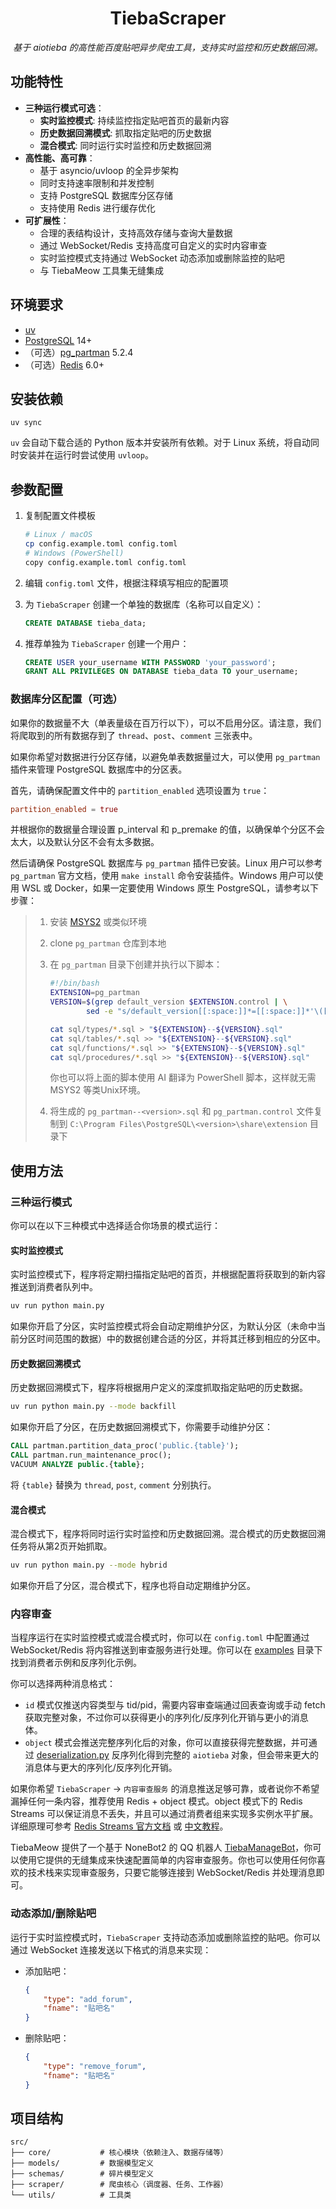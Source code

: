 <div align="center">

# TiebaScraper

_基于 aiotieba 的高性能百度贴吧异步爬虫工具，支持实时监控和历史数据回溯。_

</div>

## 功能特性

- **三种运行模式可选**：
  - **实时监控模式**: 持续监控指定贴吧首页的最新内容
  - **历史数据回溯模式**: 抓取指定贴吧的历史数据
  - **混合模式**: 同时运行实时监控和历史数据回溯
- **高性能、高可靠**：
  - 基于 asyncio/uvloop 的全异步架构
  - 同时支持速率限制和并发控制
  - 支持 PostgreSQL 数据库分区存储
  - 支持使用 Redis 进行缓存优化
- **可扩展性**：
  - 合理的表结构设计，支持高效存储与查询大量数据
  - 通过 WebSocket/Redis 支持高度可自定义的实时内容审查
  - 实时监控模式支持通过 WebSocket 动态添加或删除监控的贴吧
  - 与 TiebaMeow 工具集无缝集成

## 环境要求

- [uv](https://docs.astral.sh/uv/)
- [PostgreSQL](https://www.postgresql.org/) 14+
- （可选）[pg_partman](https://github.com/pgpartman/pg_partman) 5.2.4
- （可选）[Redis](https://redis.io/) 6.0+

## 安装依赖

```shell
uv sync
```

`uv` 会自动下载合适的 Python 版本并安装所有依赖。对于 Linux 系统，将自动同时安装并在运行时尝试使用 `uvloop`。

## 参数配置

1. 复制配置文件模板

    ```bash
    # Linux / macOS
    cp config.example.toml config.toml
    # Windows (PowerShell)
    copy config.example.toml config.toml
    ```

2. 编辑 `config.toml` 文件，根据注释填写相应的配置项

3. 为 `TiebaScraper` 创建一个单独的数据库（名称可以自定义）：

    ```sql
    CREATE DATABASE tieba_data;
    ```

4. 推荐单独为 `TiebaScraper` 创建一个用户：

    ```sql
    CREATE USER your_username WITH PASSWORD 'your_password';
    GRANT ALL PRIVILEGES ON DATABASE tieba_data TO your_username;
    ```

### 数据库分区配置（可选）

如果你的数据量不大（单表量级在百万行以下），可以不启用分区。请注意，我们将爬取到的所有数据存到了 `thread`、`post`、`comment` 三张表中。

如果你希望对数据进行分区存储，以避免单表数据量过大，可以使用 `pg_partman` 插件来管理 PostgreSQL 数据库中的分区表。

首先，请确保配置文件中的 `partition_enabled` 选项设置为 `true`：

```toml
partition_enabled = true
```

并根据你的数据量合理设置 p_interval 和 p_premake 的值，以确保单个分区不会太大，以及默认分区不会有太多数据。

然后请确保 PostgreSQL 数据库与 `pg_partman` 插件已安装。Linux 用户可以参考 `pg_partman` 官方文档，使用 `make install` 命令安装插件。Windows 用户可以使用 WSL 或 Docker，如果一定要使用 Windows 原生 PostgreSQL，请参考以下步骤：

> 1. 安装 [MSYS2](https://www.msys2.org/) 或类似环境
> 2. clone `pg_partman` 仓库到本地
> 3. 在 `pg_partman` 目录下创建并执行以下脚本：
>
>     ```bash
>     #!/bin/bash
>     EXTENSION=pg_partman
>     VERSION=$(grep default_version $EXTENSION.control | \
>             sed -e "s/default_version[[:space:]]*=[[:space:]]*'\([^']*\)'/\1/")
> 
>     cat sql/types/*.sql > "${EXTENSION}--${VERSION}.sql"
>     cat sql/tables/*.sql >> "${EXTENSION}--${VERSION}.sql"
>     cat sql/functions/*.sql >> "${EXTENSION}--${VERSION}.sql"
>     cat sql/procedures/*.sql >> "${EXTENSION}--${VERSION}.sql"
>     ```
>
>     你也可以将上面的脚本使用 AI 翻译为 PowerShell 脚本，这样就无需 MSYS2 等类Unix环境。
>
> 4. 将生成的 `pg_partman--<version>.sql` 和 `pg_partman.control` 文件复制到 `C:\Program Files\PostgreSQL\<version>\share\extension` 目录下

## 使用方法

### 三种运行模式

你可以在以下三种模式中选择适合你场景的模式运行：

#### 实时监控模式

实时监控模式下，程序将定期扫描指定贴吧的首页，并根据配置将获取到的新内容推送到消费者队列中。

```bash
uv run python main.py
```

如果你开启了分区，实时监控模式将会自动定期维护分区，为默认分区（未命中当前分区时间范围的数据）中的数据创建合适的分区，并将其迁移到相应的分区中。

#### 历史数据回溯模式

历史数据回溯模式下，程序将根据用户定义的深度抓取指定贴吧的历史数据。

```bash
uv run python main.py --mode backfill
```

如果你开启了分区，在历史数据回溯模式下，你需要手动维护分区：

```sql
CALL partman.partition_data_proc('public.{table}');
CALL partman.run_maintenance_proc();
VACUUM ANALYZE public.{table};
```

将 `{table}` 替换为 `thread`, `post`, `comment` 分别执行。

#### 混合模式

混合模式下，程序将同时运行实时监控和历史数据回溯。混合模式的历史数据回溯任务将从第2页开始抓取。

```bash
uv run python main.py --mode hybrid
```

如果你开启了分区，混合模式下，程序也将自动定期维护分区。

### 内容审查

当程序运行在实时监控模式或混合模式时，你可以在 `config.toml` 中配置通过 WebSocket/Redis 将内容推送到审查服务进行处理。你可以在 [examples](./examples) 目录下找到消费者示例和反序列化示例。

你可以选择两种消息格式：

- `id` 模式仅推送内容类型与 tid/pid，需要内容审查端通过回表查询或手动 fetch 获取完整对象，不过你可以获得更小的序列化/反序列化开销与更小的消息体。
- `object` 模式会推送完整序列化后的对象，你可以直接获得完整数据，并可通过 [deserialization.py](./examples/deserialization.py) 反序列化得到完整的 `aiotieba` 对象，但会带来更大的消息体与更大的序列化/反序列化开销。

如果你希望 `TiebaScraper` -> `内容审查服务` 的消息推送足够可靠，或者说你不希望漏掉任何一条内容，推荐使用 Redis + object 模式。object 模式下的 Redis Streams 可以保证消息不丢失，并且可以通过消费者组来实现多实例水平扩展。详细原理可参考 [Redis Streams 官方文档](https://redis.io/docs/latest/develop/data-types/streams/) 或 [中文教程](https://redis.com.cn/redis-stream.html)。

TiebaMeow 提供了一个基于 NoneBot2 的 QQ 机器人 [TiebaManageBot](https://github.com/TiebaMeow/TiebaManageBot)，你可以使用它提供的无缝集成来快速配置简单的内容审查服务。你也可以使用任何你喜欢的技术栈来实现审查服务，只要它能够连接到 WebSocket/Redis 并处理消息即可。

### 动态添加/删除贴吧

运行于实时监控模式时，`TiebaScraper` 支持动态添加或删除监控的贴吧。你可以通过 WebSocket 连接发送以下格式的消息来实现：

- 添加贴吧：

    ```json
    {
        "type": "add_forum",
        "fname": "贴吧名"
    }
    ```

- 删除贴吧：

    ```json
    {
        "type": "remove_forum",
        "fname": "贴吧名"
    }
    ```

## 项目结构

```text
src/
├── core/           # 核心模块（依赖注入、数据存储等）
├── models/         # 数据模型定义
├── schemas/        # 碎片模型定义
├── scraper/        # 爬虫核心（调度器、任务、工作器）
└── utils/          # 工具类
```
